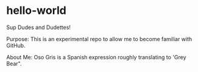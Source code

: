 # hello-world
Sup Dudes and Dudettes!

Purpose:
  This is an experimental repo to allow me to become familiar with GitHub.

About Me:
  Oso Gris is a Spanish expression roughly translating to 'Grey Bear".
